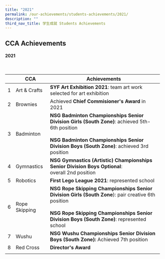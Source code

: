 ```yaml
---
title: "2021"
permalink: /our-achievements/students-achievements/2021/
description: ""
third_nav_title: 学生成就 Students Achievements
---
```

## CCA Achievements 

#### **2021**

<br>

| | CCA|  Achievements  |
| -------- | -------- | -------- |
| 1| Art &amp; Crafts|**SYF Art Exhibition 2021**: team art work selected for art exhibition|
| 2| Brownies |Achieved **Chief Commisioner's Award** in 2021 |
| 3| Badminton | **NSG Badminton Championships Senior Division Girls (South Zone)**: achieved 5th-6th position  <br><br>**NSG Badminton Championships Senior Division Boys (South Zone)**: achieved 3rd position|
| 4| Gymnastics| **NSG Gymnastics (Artistic) Championships Senior Division Boys Optional**: <br>overall 2nd position|
| 5| Robotics |**First Lego League 2021**: represented school |
| 6| Rope Skipping|  **NSG Rope Skipping Championships Senior Division Girls (South Zone**): pair creative 6th position   <br><br>**NSG Rope Skipping Championships Senior Division Boys (South Zone)**: represented school |
| 7| Wushu | **NSG Wushu Championships Senior Division Boys (South Zone):** Achieved 7th position |
| 8| Red Cross|  **Director's Award**|
|||